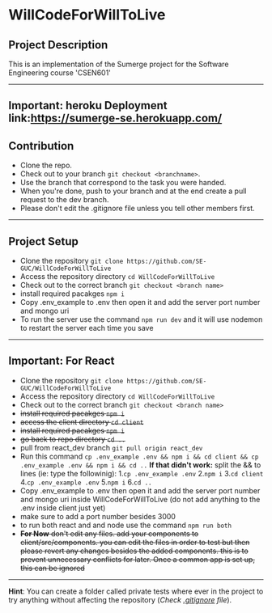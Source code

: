 # WillCodeForWillToLive
## Project Description

This is an implementation of the Sumerge project for the Software Engineering course 'CSEN601'

-----
## Important: heroku Deployment link:https://sumerge-se.herokuapp.com/
## Contribution
- Clone the repo.
- Check out to your branch ```git checkout <branchname>```.
- Use the branch that correspond to the task you were handed.
- When you're done, push to your branch and at the end create a pull request to the dev branch.
- Please don't edit the .gitignore file unless you tell other members first.
----
## Project Setup
- Clone the repository ```git clone https://github.com/SE-GUC/WillCodeForWillToLive```
- Access the repository directory ```cd WillCodeForWillToLive```
- Check out to the correct branch ```git checkout <branch name>```
- install required pacakges ```npm i```
- Copy .env_example to .env then open it and add the server port number and mongo uri
- To run the server use the command ```npm run dev``` and it will use nodemon to restart the server each time you save
----
## Important: For React
- Clone the repository ```git clone https://github.com/SE-GUC/WillCodeForWillToLive```
- Access the repository directory ```cd WillCodeForWillToLive```
- Check out to the correct branch ```git checkout <branch name>```
- ~~install required pacakges ```npm i```~~
- ~~access the client directory ```cd client```~~
- ~~install required pacakges ```npm i```~~
- ~~go back to repo directory ```cd ..```~~
- pull from react_dev branch ```git pull origin react_dev```
- Run this command ```cp .env_example .env && npm i && cd client && cp .env_example .env && npm i && cd ..``` **If that didn't work:** split the && to lines (ie: type the followinig):
1.```cp .env_example .env```
2.```npm i```
3.```cd client```
4.```cp .env_example .env```
5.```npm i```
6.```cd ..```
- Copy .env_example to .env then open it and add the server port number and mongo uri inside WillCodeForWillToLive (do not add anything to the .env inside client just yet)
- make sure to add a port number besides 3000
- to run both react and and node use the command ```npm run both```
- ~~**For Now** don't edit any files. add your components to client/src/components. you can edit the files in order to test but then please revert any changes besides the added components. this is to prevent unnecessary conflicts for later. Once a common app is set up, this can be ignored~~
----
 **Hint**: You can create a folder called private tests where ever in the project to try anything without affecting the repository (*Check [.gitignore](https://github.com/SE-GUC/WillCodeForWillToLive/blob/master/.gitignore) file*).
